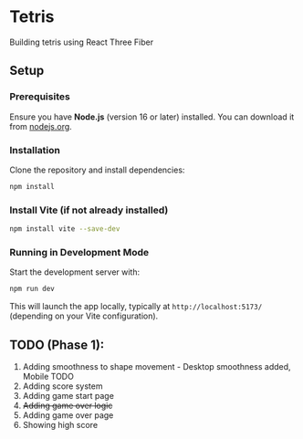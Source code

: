 # Tetris

Building tetris using React Three Fiber

## Setup

### Prerequisites  
Ensure you have **Node.js** (version 16 or later) installed. You can download it from [nodejs.org](https://nodejs.org/).

### Installation  
Clone the repository and install dependencies:  
```sh
npm install
```

### Install Vite (if not already installed)  
```sh
npm install vite --save-dev
```

### Running in Development Mode  
Start the development server with:  
```sh
npm run dev
```

This will launch the app locally, typically at `http://localhost:5173/` (depending on your Vite configuration).

## TODO (Phase 1): 
1. Adding smoothness to shape movement - Desktop smoothness added, Mobile TODO
2. Adding score system 
3. Adding game start page
4. ~~Adding game over logic~~
5. Adding game over page
6. Showing high score

